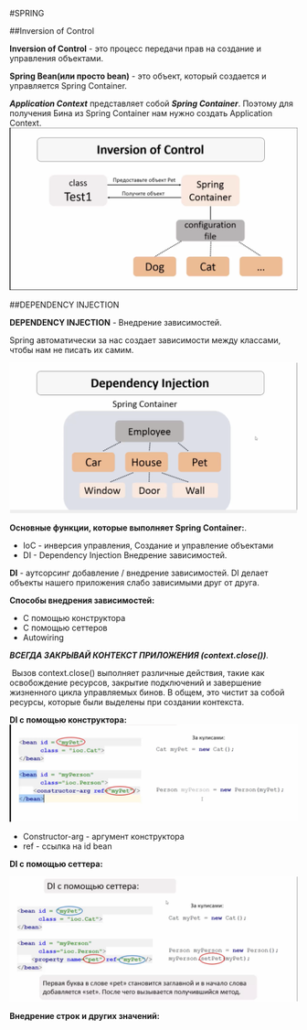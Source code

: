 #SPRING

##Inversion of Control

**Inversion of Control** - это процесс передачи прав на создание и управления объектами.

**Spring Bean(или просто bean)** - это объект, который создается и управляется Spring Container.

***Application Context*** представляет собой ***Spring Container***. Поэтому для получения Бина из Spring Container нам нужно создать Application Context. 
![](./screenshots/IoC.png)

##DEPENDENCY INJECTION


**DEPENDENCY INJECTION** -  Внедрение зависимостей.

Spring автоматически за нас создает зависимости между классами, чтобы нам не писать их самим.

![](./screenshots/DI.png)


**Основные функции, которые выполняет Spring Container:**. 

* 	 IoC - инверсия управления, Создание и управление объектами 
*	 DI - Dependency Injection Внедрение зависимостей.

**DI** -  аутсорсинг добавление / внедрение зависимостей. DI делает объекты нашего приложения слабо зависимыми друг от друга.

**Способы внедрения зависимостей:**  

* С помощью конструктора
* С помощью сеттеров
* Autowiring

**_*ВСЕГДА ЗАКРЫВАЙ КОНТЕКСТ ПРИЛОЖЕНИЯ (context.close())*_**. 

 Вызов context.close() выполняет различные действия, такие как освобождение ресурсов, закрытие подключений и завершение жизненного цикла управляемых бинов. В общем, это чистит за собой ресурсы, которые были выделены при создании контекста.


**DI с помощью конструктора:**  
![](./screenshots/DIwithConstructor.png)

* Constructor-arg - аргумент конструктора
* ref - ссылка на id bean	

**DI с помощью сеттера:**  

![](./screenshots/DIWithSetter.png)


**Внедрение строк и других значений:**  
